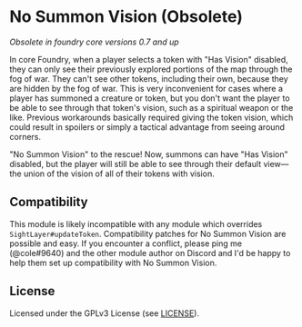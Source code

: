 # No Summon Vision (Obsolete)

*Obsolete in foundry core versions 0.7 and up*

In core Foundry, when a player selects a token with "Has Vision" disabled, they can only see their previously explored portions of the map through the fog of war.
They can't see other tokens, including their own, because they are hidden by the fog of war.
This is very inconvenient for cases where a player has summoned a creature or token, but you don't want the player to be able to see through that token's vision, such as a spiritual weapon or the like.
Previous workarounds basically required giving the token vision, which could result in spoilers or simply a tactical advantage from seeing around corners.

"No Summon Vision" to the rescue!
Now, summons can have "Has Vision" disabled, but the player will still be able to see through their default view—the union of the vision of all of their tokens with vision.

## Compatibility

This module is likely incompatible with any module which overrides `SightLayer#updateToken`.
Compatibility patches for No Summon Vision are possible and easy.
If you encounter a conflict, please ping me (@cole#9640) and the other module author on Discord and I'd be happy to help them set up compatibility with No Summon Vision.

## License

Licensed under the GPLv3 License (see [LICENSE](LICENSE)).
